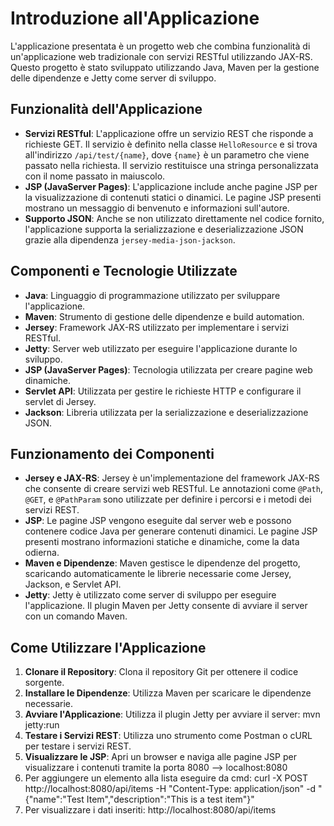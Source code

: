 # Introduzione all'Applicazione
L'applicazione presentata è un progetto web che combina funzionalità di un'applicazione web tradizionale con servizi RESTful utilizzando JAX-RS. Questo progetto è stato sviluppato utilizzando Java, Maven per la gestione delle dipendenze e Jetty come server di sviluppo.

## Funzionalità dell'Applicazione

- **Servizi RESTful**: L'applicazione offre un servizio REST che risponde a richieste GET. Il servizio è definito nella classe `HelloResource` e si trova all'indirizzo `/api/test/{name}`, dove `{name}` è un parametro che viene passato nella richiesta. Il servizio restituisce una stringa personalizzata con il nome passato in maiuscolo.
- **JSP (JavaServer Pages)**: L'applicazione include anche pagine JSP per la visualizzazione di contenuti statici o dinamici. Le pagine JSP presenti mostrano un messaggio di benvenuto e informazioni sull'autore.
- **Supporto JSON**: Anche se non utilizzato direttamente nel codice fornito, l'applicazione supporta la serializzazione e deserializzazione JSON grazie alla dipendenza `jersey-media-json-jackson`.

## Componenti e Tecnologie Utilizzate

- **Java**: Linguaggio di programmazione utilizzato per sviluppare l'applicazione.
- **Maven**: Strumento di gestione delle dipendenze e build automation.
- **Jersey**: Framework JAX-RS utilizzato per implementare i servizi RESTful.
- **Jetty**: Server web utilizzato per eseguire l'applicazione durante lo sviluppo.
- **JSP (JavaServer Pages)**: Tecnologia utilizzata per creare pagine web dinamiche.
- **Servlet API**: Utilizzata per gestire le richieste HTTP e configurare il servlet di Jersey.
- **Jackson**: Libreria utilizzata per la serializzazione e deserializzazione JSON.

## Funzionamento dei Componenti

- **Jersey e JAX-RS**: Jersey è un'implementazione del framework JAX-RS che consente di creare servizi web RESTful. Le annotazioni come `@Path`, `@GET`, e `@PathParam` sono utilizzate per definire i percorsi e i metodi dei servizi REST.
- **JSP**: Le pagine JSP vengono eseguite dal server web e possono contenere codice Java per generare contenuti dinamici. Le pagine JSP presenti mostrano informazioni statiche e dinamiche, come la data odierna.
- **Maven e Dipendenze**: Maven gestisce le dipendenze del progetto, scaricando automaticamente le librerie necessarie come Jersey, Jackson, e Servlet API.
- **Jetty**: Jetty è utilizzato come server di sviluppo per eseguire l'applicazione. Il plugin Maven per Jetty consente di avviare il server con un comando Maven.

## Come Utilizzare l'Applicazione

1. **Clonare il Repository**: Clona il repository Git per ottenere il codice sorgente.
2. **Installare le Dipendenze**: Utilizza Maven per scaricare le dipendenze necessarie.
3. **Avviare l'Applicazione**: Utilizza il plugin Jetty per avviare il server: mvn jetty:run
4. **Testare i Servizi REST**: Utilizza uno strumento come Postman o cURL per testare i servizi REST.
5. **Visualizzare le JSP**: Apri un browser e naviga alle pagine JSP per visualizzare i contenuti tramite la porta 8080 --> localhost:8080
6. Per aggiungere un elemento alla lista eseguire da cmd: curl -X POST http://localhost:8080/api/items -H "Content-Type: application/json" -d "{\"name\":\"Test Item\",\"description\":\"This is a test item\"}"
7. Per visualizzare i dati inseriti: http://localhost:8080/api/items

